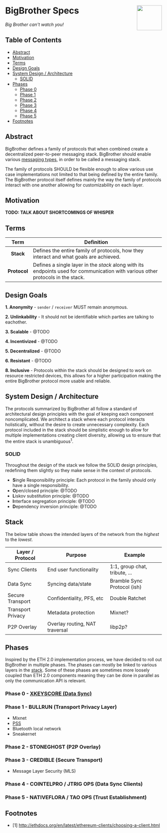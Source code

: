 # BigBrother Specs <img align="right" src="https://thegraphicsfairy.com/wp-content/uploads/2013/10/Free-Public-Domain-Watching-Eye-Image-GraphicsFairy.jpg" height="80px" />

*Big Brother can't watch you!*

## Table of Contents
- [Abstract](#abstract)
- [Motivation](#motivation)
- [Terms](#terms)
- [Design Goals](#design-goals)
- [System Design / Architecture](#system-design--architecture)
  - [SOLID](#solid)
- [Phases](#phases)
  - [Phase 0](#phase-0---xkeyscore-data-sync)
  - [Phase 1](#phase-1---bullrun-transport-privacy-layer)
  - [Phase 2](#phase-2---stoneghost-p2p-overlay)
  - [Phase 3](#phase-3---credible-secure-transport)
  - [Phase 4](#phase-4---cointelpro-data-sync-clients)
  - [Phase 5](#phase-5---nativeflora-trust-establishment)
- [Footnotes](#footnotes)

## Abstract

BigBrother defines a family of protocols that when combined create a decentralized peer-to-peer messaging stack. BigBrother should enable various [messaging types](message-types.md), in order to be called a messaging stack.

The family of protocols SHOULD be flexible enough to allow various use case implementations not limited to that being defined by the entire family. The BigBrother protocol itself defines mainly the way the family of protocols interact with one another allowing for customizability on each layer.

## Motivation

**TODO: TALK ABOUT SHORTCOMINGS OF WHISPER**

## Terms

| Term | Definition|
|:---:|--|
| **Stack** | Defines the entire family of protocols, how they interact and what goals are achieved. |
| **Protocol** | Defines a single layer in the *stack* along with its endpoints used for communication with various other protocols in the stack.

## Design Goals

**1. Anonymity** - `sender` / `receiver` MUST remain anonymous.

**2. Unlinkability** - It should not be identifiable which parties are talking to eachother. 

**3. Scalable** - @TODO

**4. Incentivized** - @TODO

**5. Decentralized** - @TODO

**6. Resistant** - @TODO

**8. Inclusive** - Protocols within the stack should be designed to work on resource restricted devices, this allows for a higher participation making the entire BigBrother protocol more usable and reliable. 

## System Design / Architecture

The protocols summarized by BigBrother all follow a standard of architectural design principles with the goal of keeping each component noncomplicated. We architect a stack where each protocol interacts holistically, without the desire to create unnecessary complexity. Each protocol included in the stack should be simplistic enough to allow for multiple implementations creating client diversity, allowing us to ensure that the entire stack is unambiguous<sup>1</sup>.

### SOLID

Throughout the design of the stack we follow the SOLID design principles, redefining them slightly so they make sense in the context of protocols.

 - **S**ingle Responsibility principle: Each protocol in the family should only have a single responsibility.
 - **O**pen/closed principle: @TODO
 - **L**iskov substitution principle: @TODO
 - **I**nterface segregation principle: @TODO
 - **D**ependency inversion principle: @TODO
 
## Stack

The below table shows the intended layers of the network from the *highest* to the *lowest*.

| Layer / Protocol  | Purpose                         | Example                       |
|-------------------|---------------------------------|-------------------------------| 
| Sync Clients      | End user functionality          | 1:1, group chat, tribute, ... |
| Data Sync         | Syncing data/state              | Bramble Sync Protocol (ish)   |
| Secure Transport  | Confidentiality, PFS, etc       | Double Ratchet                |
| Transport Privacy | Metadata protection             | Mixnet?                       |
| P2P Overlay       | Overlay routing, NAT traversal  | libp2p?                       |
 
## Phases

Inspired by the ETH 2.0 implementation process, we have decided to roll out BigBrother in multiple phases. The phases can mostly be linked to various layers in the [stack](#stack). Some of these phases are sometimes more loosely coupled than ETH 2.0 components meaning they can be done in parallel as only the communication API is relevant.

### Phase 0 - [XKEYSCORE (Data Sync)](/data_sync/README.md)

### Phase 1 - BULLRUN (Transport Privacy Layer)

 - Mixnet
 - [PSS](https://gist.github.com/zelig/d52dab6a4509125f842bbd0dce1e9440)
 - Bluetooth local network
 - Sneakernet

### Phase 2 - STONEGHOST (P2P Overlay)

### Phase 3 - CREDIBLE (Secure Transport)

- Message Layer Security (MLS)

### Phase 4 - COINTELPRO / JTRIG OPS (Data Sync Clients)

### Phase 5 - NATIVEFLORA / TAO OPS (Trust Establishment)

## Footnotes

- [1] http://ethdocs.org/en/latest/ethereum-clients/choosing-a-client.html
